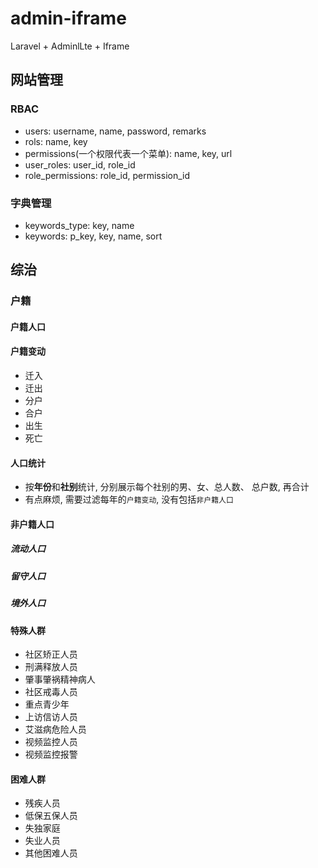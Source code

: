 # admin-iframe
Laravel + AdminlLte + Iframe

## 网站管理

### RBAC

- users: username, name, password, remarks
- rols: name, key
- permissions(一个权限代表一个菜单): name, key, url
- user_roles: user_id, role_id
- role_permissions: role_id, permission_id

### 字典管理

- keywords_type: key, name
- keywords: p_key, key, name, sort

## 综治

### 户籍

#### 户籍人口

#### 户籍变动

- 迁入
- 迁出
- 分户
- 合户
- 出生
- 死亡

#### 人口统计

- 按**年份**和**社别**统计, 分别展示每个社别的男、女、总人数、 总户数, 再合计
- 有点麻烦, 需要过滤每年的`户籍变动`, 没有包括`非户籍人口`

#### 非户籍人口

##### 流动人口

##### 留守人口

##### 境外人口

#### 特殊人群

- 社区矫正人员
- 刑满释放人员
- 肇事肇祸精神病人
- 社区戒毒人员
- 重点青少年
- 上访信访人员
- 艾滋病危险人员
- 视频监控人员
- 视频监控报警

#### 困难人群

- 残疾人员
- 低保五保人员
- 失独家庭
- 失业人员
- 其他困难人员
